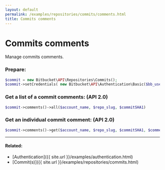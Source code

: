 ```yaml
---
layout: default
permalink: /examples/repositories/commits/comments.html
title: Commits comments
---
```


# Commits comments

Manage commits comments.

### Prepare:

```php
$commit = new Bitbucket\API\Repositories\Commits();
$commit->setCredentials( new Bitbucket\API\Authentication\Basic($bb_user, $bb_pass) );
```

### Get a list of a commit comments: (API 2.0)

```php
$commit->comments()->all($account_name, $repo_slug, $commitSHA1)
```

### Get an individual commit comment: (API 2.0)

```php
$commit->comments()->get($account_name, $repo_slug, $commitSHA1, $commentID)
```

----

#### Related:
  * [Authentication]({{ site.url }}/examples/authentication.html)
  * [Commit(s)]({{ site.url }}/examples/repositories/commits.html)
